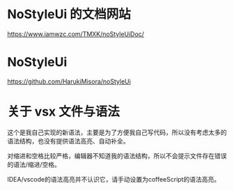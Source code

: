 # NoStyleUi 的文档网站

https://www.iamwzc.com/TMXK/noStyleUiDoc/

# NoStyleUi 

https://github.com/HarukiMisora/noStyleUi

# 关于 vsx 文件与语法
这个是我自己实现的新语法，主要是为了方便我自己写代码，所以没有考虑太多的语法结构，也没有提供语法高亮、自动补全。

对缩进和空格比较严格，编辑器不知道我的语法结构，所以不会提示文件存在错误的语法/缩进/空格。

IDEA/vscode的语法高亮并不认识它，请手动设置为coffeeScript的语法高亮。